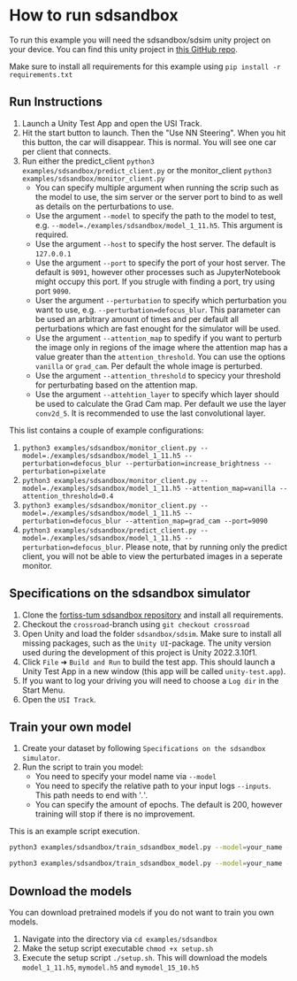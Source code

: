 # How to run sdsandbox

To run this example you will need the sdsandbox/sdsim unity project on your device. You can find this unity project in [this GitHub repo](https://github.com/ast-fortiss-tum/sdsandbox).

Make sure to install all requirements for this example using `pip install -r requirements.txt`

## Run Instructions

1. Launch a Unity Test App and open the USI Track.
2. Hit the start button to launch. Then the "Use NN Steering". When you hit this button, the car will disappear. This is normal. You will see one car per client that connects.
3. Run either the predict_client `python3 examples/sdsandbox/predict_client.py` or the monitor_client `python3 examples/sdsandbox/monitor_client.py`
    - You can specify multiple argument when running the scrip such as the model to use, the sim server or the server port to bind to as well as details on the perturbations to use.
    - Use the argument `--model` to specify the path to the model to test, e.g. `--model=./examples/sdsandbox/model_1_11.h5`. This argument is required.
    - Use the argument `--host` to specify the host server. The default is `127.0.0.1`
    - Use the argument `--port` to specify the port of your host server. The default is `9091`, however other processes such as JupyterNotebook might occupy this port. If you strugle with finding a port, try using port `9090`.
    - User the argument `--perturbation` to specify which perturbation you want to use, e.g. `--perturbation=defocus_blur`. This parameter can be used an arbitrary amount of times and per default all perturbations which are fast enought for the simulator will be used.
    - Use the argument `--attention_map` to spedify if you want to perturb the image only in regions of the image where the attention map has a value greater than the `attention_threshold`. You can use the options `vanilla` or `grad_cam`. Per default the whole image is perturbed.
    - Use the argument `--attention_threshold` to specicy your threshold for perturbating based on the attention map.
    - Use the argument `--attehtion_layer` to specify which layer should be used to calculate the Grad Cam map. Per default we use the layer `conv2d_5`. It is recommended to use the last convolutional layer.

This list contains a couple of example configurations:

1. `python3 examples/sdsandbox/monitor_client.py --model=./examples/sdsandbox/model_1_11.h5 --perturbation=defocus_blur --perturbation=increase_brightness --perturbation=pixelate`
2. `python3 examples/sdsandbox/monitor_client.py --model=./examples/sdsandbox/model_1_11.h5 --attention_map=vanilla --attention_threshold=0.4`
3. `python3 examples/sdsandbox/monitor_client.py --model=./examples/sdsandbox/model_1_11.h5 --perturbation=defocus_blur --attention_map=grad_cam --port=9090`
4. `python3 examples/sdsandbox/predict_client.py --model=./examples/sdsandbox/model_1_11.h5 --perturbation=defocus_blur`. Please note, that by running only the predict client, you will not be able to view the perturbated images in a seperate monitor.

## Specifications on the sdsandbox simulator

1. Clone the [fortiss-tum sdsandbox repository](https://github.com/ast-fortiss-tum/sdsandbox) and install all requirements.
2. Checkout the `crossroad`-branch using `git checkout crossroad`
3. Open Unity and load the folder `sdsandbox/sdsim`. Make sure to install all missing packages, such as the `Unity UI`-package. The unity version used during the development of this project is Unity 2022.3.10f1.
4. Click `File` ➜ `Build and Run` to build the test app. This should launch a Unity Test App in a new window (this app will be called `unity-test.app`).
5. If you want to log your driving you will need to choose a `Log dir` in the Start Menu.
6. Open the `USI Track`.

## Train your own model

1. Create your dataset by following `Specifications on the sdsandbox simulator`.
2. Run the script to train you model:
    - You need to specify your model name via `--model`
    - You need to specify the relative path to your input logs `--inputs`. This path needs to end with '*.*'.
    - You can specify the amount of epochs. The default is 200, however training will stop if there is no improvement.

This is an example script execution.

```bash
python3 examples/sdsandbox/train_sdsandbox_model.py --model=your_name --epochs=200 --inputs=../relative/path/to/your/inputs/*.*

python3 examples/sdsandbox/train_sdsandbox_model.py --model=your_name --epochs=200 --inputs="./../../../../Desktop/dataset_1.11./*.*"
```

## Download the models

You can download pretrained models if you do not want to train you own models.

1) Navigate into the directory via `cd examples/sdsandbox`
2) Make the setup script executable `chmod +x setup.sh`
3) Execute the setup script `./setup.sh`. This will download the models `model_1_11.h5`, `mymodel.h5` and `mymodel_15_10.h5`
